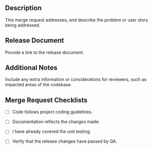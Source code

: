 ## Description
This merge request addresses, and describe the problem or user story being addressed.

## Release Document
Provide a link to the release document.

## Additional Notes
Include any extra information or considerations for reviewers, such as impacted areas of the codebase.

## Merge Request Checklists

  - [ ] Code follows project coding guidelines.

  - [ ] Documentation reflects the changes made.

 - [ ]  I have already covered the unit testing.

 - [ ]  Verify that the release changes have passed by QA.